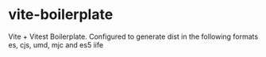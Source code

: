 # vite-boilerplate
Vite + Vitest  Boilerplate. Configured to generate dist in the following formats es, cjs, umd, mjc and es5 iife
